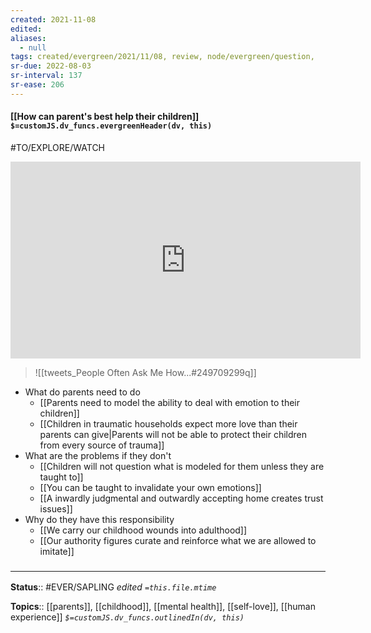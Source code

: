 ```yaml
---
created: 2021-11-08 
edited: 
aliases:
  - null
tags: created/evergreen/2021/11/08, review, node/evergreen/question, 
sr-due: 2022-08-03
sr-interval: 137
sr-ease: 206
---
```


#### [[How can parent's best help their children]] `$=customJS.dv_funcs.evergreenHeader(dv, this)`

#TO/EXPLORE/WATCH 
<iframe width="560" height="315" src="https://www.youtube.com/embed/5ZOjFdNiH2g" title="YouTube video player" frameborder="0" allow="accelerometer; autoplay; clipboard-write; encrypted-media; gyroscope; picture-in-picture" allowfullscreen></iframe>

> ![[tweets_People Often Ask Me How...#249709299q]]


- What do parents need to do
	- [[Parents need to model the ability to deal with emotion to their children]]
	- [[Children in traumatic households expect more love than their parents can give|Parents will not be able to protect their children from every source of trauma]]
- What are the problems if they don't
	- [[Children will not question what is modeled for them unless they are taught to]]
	- [[You can be taught to invalidate your own emotions]]
	- [[A inwardly judgmental and outwardly accepting home creates trust issues]]
- Why do they have this responsibility
	- [[We carry our childhood wounds into adulthood]]
	- [[Our authority figures curate and reinforce what we are allowed to imitate]]

### <hr class="footnote"/>

**Status**:: #EVER/SAPLING 
*edited `=this.file.mtime`*

**Topics**:: [[parents]], [[childhood]], [[mental health]], [[self-love]], [[human experience]]
*`$=customJS.dv_funcs.outlinedIn(dv, this)`*
